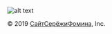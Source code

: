 

![alt text](https://isfomin.github.io/smile916.png "916")

  © 2019 [СайтСерёжиФомина](http://ilyk.ru/), Inc.


